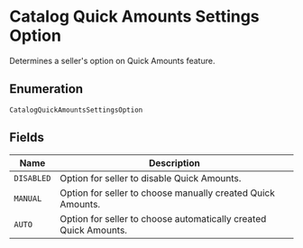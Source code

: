 <!-- Optimized: 2025-10-06 -->
<!-- RPM: 1.6.2.1.1.6.2.1_catalog-quick-amounts-settings-option_20251006 -->
<!-- Session: E2E RPM DNA Application -->
<!-- AOM: RND (Reggie & Dro) -->
<!-- COI: TECHNOLOGY -->
<!-- RPM: HIGH -->
<!-- ACTION: BUILD -->

# Catalog Quick Amounts Settings Option

Determines a seller's option on Quick Amounts feature.

## Enumeration

`CatalogQuickAmountsSettingsOption`

## Fields

| Name | Description |
|  --- | --- |
| `DISABLED` | Option for seller to disable Quick Amounts. |
| `MANUAL` | Option for seller to choose manually created Quick Amounts. |
| `AUTO` | Option for seller to choose automatically created Quick Amounts. |
